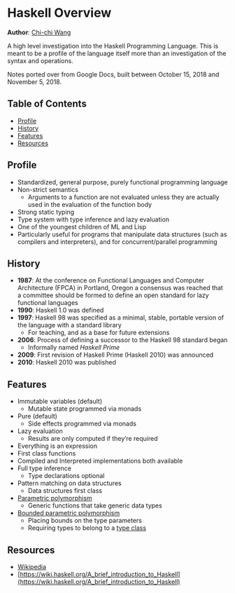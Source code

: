 # Haskell Overview
**Author**: [Chi-chi Wang](https://github.com/chichiwang)

A high level investigation into the Haskell Programming Language. This is meant to be a profile of the language itself more than an investigation of the syntax and operations.

Notes ported over from Google Docs, built between October 15, 2018 and November 5, 2018.

## Table of Contents
* [Profile](#profile)
* [History](#history)
* [Features](#features)
* [Resources](#resources)

## Profile
* Standardized, general purpose, purely functional programming language
* Non-strict semantics
  * Arguments to a function are not evaluated unless they are actually used in the evaluation of the function body
* Strong static typing
* Type system with type inference and lazy evaluation
* One of the youngest children of ML and Lisp
* Particularly useful for programs that manipulate data structures (such as compilers and interpreters), and for concurrent/parallel programming

## History
* **1987**: At the conference on Functional Languages and Computer Architecture (FPCA) in Portland, Oregon a consensus was reached that a committee should be formed to define an open standard for lazy functional languages
* **1990**: Haskell 1.0 was defined
* **1997**: Haskell 98 was specified as a minimal, stable, portable version of the language with a standard library
  * For teaching, and as a base for future extensions
* **2006**: Process of defining a successor to the Haskell 98 standard began
  * Informally named *Haskell Prime*
* **2009**: First revision of Haskell Prime (Haskell 2010) was announced
* **2010**: Haskell 2010 was published

## Features
* Immutable variables (default)
  * Mutable state programmed via monads
* Pure (default)
  * Side effects programmed via monads
* Lazy evaluation
  * Results are only computed if they’re required
* Everything is an expression
* First class functions
* Compiled and Interpreted implementations both available
* Full type inference
  * Type declarations optional
* Pattern matching on data structures
  * Data structures first class
* [Parametric polymorphism](https://en.wikipedia.org/wiki/Parametric_polymorphism)
  * Generic functions that take generic data types
* [Bounded parametric polymorphism](https://en.wikipedia.org/wiki/Bounded_quantification)
  * Placing bounds on the type parameters
  * Requiring types to belong to a [type class](https://en.wikipedia.org/wiki/Type_class)

## Resources
* [Wikipedia](https://en.wikipedia.org/wiki/Haskell_(programming_language))
* [https://wiki.haskell.org/A_brief_introduction_to_Haskell](https://wiki.haskell.org/A_brief_introduction_to_Haskell)
